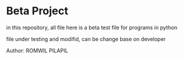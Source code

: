 # Beta Project

in this repository, all file here is a beta test file for programs in python

file under testing and modifid, can be change base on developer

Author: ROMWIL PILAPIL
